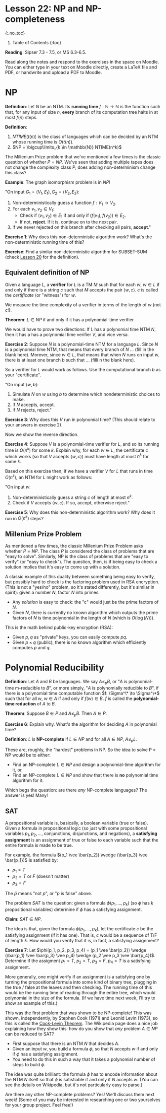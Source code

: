 # Lesson 22: NP and NP-completeness
{:.no_toc}

1. Table of Contents
{:toc}

**Reading**: Sipser 7.3 - 7.5, or MS 6.3-6.5.

Read along the notes and respond to the exercises in the space on Moodle. You can either type in your text on Moodle directly, create a LaTeX file and PDF, or handwrite and upload a PDF to Moodle.

# NP

**Definition**: Let $N$ be an NTM. Its **running time** $f: \mathbb{N} \to \mathbb{N}$ is the function such that, for any input of size $n$, **every** branch of its computation tree halts in at most $f(n)$ steps.

**Definition**:

1. $NTIME(t(n))$ is the class of languages which can be decided by an NTM whose running time is $O(t(n))$.
2. $NP = \bigcup\limits_{k \in \mathbb{N}} NTIME(n^k)$

The Millenium Prize problem that we've mentioned a few times is the classic question of whether $P = NP$. We've seen that adding multiple tapes does not change the complexity class $P$; does adding non-determinism change this class?

**Example**: The graph isomorphism problem is in $NP$!

"On input $G_1 = (V_1, E_1), G_2 = (V_2, E_2)$:
1. Non-deterministically guess a function $f: V_1 \to V_2$.
2. For each $v_1, v_2 \in V_1$:
   * Check if $(v_1, v_2) \in E_1$ if and only if $(f(v_1), f(v_2)) \in E_2$.
   * If not, **reject**. If it is, continue on to the next pair.
3. If we never rejected on this branch after checking all pairs, **accept**."

**Exercise 1**: Why does this non-deterministic algorithm work? What's the non-deterministic running time of this?

**Exercise**: Find a similar non-deterministic algorithm for SUBSET-SUM (check [Lesson 20](lesson20.html) for the definition).

## Equivalent definition of NP

Given a language $L$, a **verifier** for $L$ is a TM $M$ such that for each $w$, $w \in L$ if and only if there is a string $c$ such that $M$ accepts the pair $\langle w, c \rangle$. $c$ is called the *certificate* (or "witness") for $w$.

We measure the time complexity of a verifier in terms of the length of $w$ (not $c$!).

**Theorem**: $L \in NP$ if and only if it has a polynomial-time verifier.

We would have to prove two directions: If $L$ has a polynomial time NTM $N$, then it has a has a polynomial time verifier $V$, and vice versa.

**Exercise 2**: Suppose $N$ is a polynomial-time NTM for a language $L$. Since $N$ is a polynomial time NTM, that means that every branch of $N$ ... (fill in the blank here). Morever, since $w \in L$, that means that when $N$ runs on input $w$, there is at least one branch $b$ such that ... (filli n the blank here).

So a verifier for $L$ would work as follows. Use the computational branch $b$ as your "certificate".

"On input $\langle w, b \rangle$:  
1. Simulate $N$ on $w$ using $b$ to determine which nondeterministic choices to make.
2. If $N$ accepts, accept.
3. If $N$ rejects, reject."

**Exercise 3**: Why does this $V$ run in polynomial time? (This should relate to your answers in exercise 2).

Now we show the reverse direction.

**Exercise 4**: Suppose $V$ is a polynomial-time verifier for $L$, and so its running time is $O(n^k)$ for some $k$. Explain why, for each $w \in L$, the certificate $c$ which works (so that $V$ accepts $\langle w, c \rangle$) must have length at most $n^k$ for some $k$.

Based on this exercise then, if we have a verifier $V$ for $L$ that runs in time $O(n^k)$, an NTM for $L$ might work as follows:

"On input $w$:  
1. Non-deterministically guess a string $c$ of length at most $n^k$.
2. Check if $V$ accepts $\langle w, c \rangle$. If so, accept, otherwise reject."

**Exercise 5**: Why does this non-deterministic algorithm work? Why does it run in $O(n^k)$ steps?

## Millenium Prize Problem

As mentioned a few times, the classic Millenium Prize Problem asks whether $P = NP$. The class $P$ is considered the class of problems that are "easy to solve". Similarly, NP is the class of problems that are "easy to verify" (or "easy to check"). The question, then, is if being easy to check a solution implies that it's easy to come up with a solution.

A classic example of this duality between something being easy to verify, but possibly hard to check is the factoring problem used in RSA encryption. (This is not a "yes/no" problem, so it's stated differently, but it's similar in spirit): given a number $N$, factor $N$ into primes.

* Any *solution* is easy to check: the "c" would just be the prime factors of $N$.
* Given $N$, there is currently no known algorithm which outputs the prime factors of $N$ is time polynomial in the length of $N$ (which is $O(\log(N))$).

This is the math behind public-key encryption (RSA):

* Given $p, q$ as "private" keys, you can easily compute $pq$.
* Given $p \times q$ (public), there is no known algorithm which efficiently computes $p$ and $q$.

# Polynomial Reducibility

**Definition**: Let $A$ and $B$ be languages. We say $A \leq_p B$, or "$A$ is polynomial-time m-reducible to $B$", or more simply, "$A$ is polynomially reducible to $B$", if there is a polynomial time computable function $f: \Sigma^\* \to \Sigma^\*$ such that for all $w$, $w \in A$ if and only if $f(w) \in B$. $f$ is called the **polynomial-time reduction** of $A$ to $B$.

**Theorem**: Suppose $B \in P$ and $A \leq_p B$. Then $A \in P$.

**Exercise 6**: Explain why. What's the algorithm for deciding $A$ in polynomial time?

**Definition**: $L$ is **NP-complete** if $L \in NP$ and for all $A \in NP$, $A \leq_p L$.

These are, roughly, the "hardest" problems in NP. So the idea to solve P = NP would be to either:

* Find an NP-complete $L \in NP$ and design a polynomial-time algorithm for it, or,
* Find an NP-complete $L \in NP$ and show that there is **no** polynomial time algorithm for it.

Which begs the question: are there *any* NP-complete languages? The answer is yes! Many!

## SAT

A propositional variable is, basically, a boolean variable (true or false). Given a formula in propositional logic (so just with some propositional variables $p_1, p_2, \ldots$, conjunctions, disjunctions, and negations), a **satisfying assignment** is an assignment of true or false to each variable such that the entire formula is made to be true.

For example, the formula $(p_1 \vee \bar{p_2}) \wedge (\bar{p_3} \vee \bar{p_1})$ is satisfied by:

* $p_1 = T$
* $p_2 = T$ or $F$ (doesn't matter)
* $p_3 = F$

The $\bar{p}$ means "not $p$", or "$p$ is false" above.

The problem $SAT$ is the question: given a formula $\phi(p_1, \ldots, p_k)$ (so $\phi$ has $k$ propositional variables) determine if $\phi$ has a satisfying assignment.

**Claim**: $SAT \in NP$.

The idea is that, given the formula $\phi(p_1, \ldots, p_k)$, let the certificate $c$ be the satisfying assignment (if it has one). That is, $c$ would be a sequence of T/F of length $k$. How would you verify that it is, in fact, a satisfying assignment?

**Exercise 7**: Let $\phi(p_1, p_2, p_3, p_4) = (p_1 \vee \bar{p_2}) \wedge (\bar{p_1} \vee \bar{p_3} \vee p_4) \wedge (p_2 \vee p_3 \vee \bar{p_4})$. Determine if the assigment $p_1 = T$, $p_2 = T$, $p_3 = F$, $p_4 = T$ is a satisfying assignment.

More generally, one might verify if an assignment is a satisfying one by turning the propositional formula into some kind of binary tree, plugging in the true / false at the leaves and then checking. The running time of this would be the running time of reading through the entire tree, which would polynomial in the size of the formula. (If we have time next week, I'll try to show an example of this.)

This was the first problem that was shown to be NP-complete! This was shown, independently, by Stephen Cook (1971) and Leonid Levin (1973), so this is called the [Cook-Levin Theorem](https://en.wikipedia.org/wiki/Cook%E2%80%93Levin_theorem). The Wikipedia page does a nice job explaining how they show this: how do you show that *any* problem $A \in NP$ can be reduced to SAT?

* First suppose that there is an NTM $N$ that decides $A$.
* Given an input $w$, you build a formula $\phi$, so that $N$ accepts $w$ if and only if $\phi$ has a satisfying assignment.
* You need to do this in such a way that it takes a polynomial number of steps to build $\phi$.

The idea was quite brilliant: the formula $\phi$ has to encode information about the NTM $N$ itself so that $\phi$ is satisfiable if and only if $N$ accepts $w$. (You can see the details on Wikipedia, but it's not particularly easy to parse.)

Are there any other NP-complete problems? Yes! We'll discuss them next week! (Some of you may be interested in researching one or two yourselves for your group project. Feel free!)
